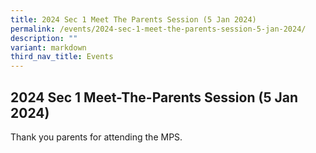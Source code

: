 ```yaml
---
title: 2024 Sec 1 Meet The Parents Session (5 Jan 2024)
permalink: /events/2024-sec-1-meet-the-parents-session-5-jan-2024/
description: ""
variant: markdown
third_nav_title: Events
---
```

## 2024 Sec 1 Meet-The-Parents Session (5 Jan 2024)

Thank you parents for attending the MPS. 

